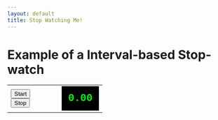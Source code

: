 ```yaml
---
layout: default
title: Stop Watching Me!
---
```

<h1>Example of a Interval-based Stop-watch</h1>
<table cellpadding="10">
<tbody><tr>
<td style="width:100px;">
<button id="start">Start</button>
<br><button id="stop">Stop</button>
</td>
<td>
<div id="_timer" style="background-color:black;color:#0F0;padding:15px;font-family:courier;font-weight:bold;font-size:23px;">0.00</div>
</td>
</tr>
</tbody></table>
<script type="text/python">
import time
from browser import document as doc
from browser.timer import request_animation_frame as raf
from browser.timer import cancel_animation_frame as caf

id = None
counter = 0

def show(o):
    doc["_timer"].innerHTML = "%.2f"%(time.time()-counter)

def animate(ev):
    global id
    counter = time.time()
    id = raf(animate)
    show()

def stop_timer(ev):
    global id
    caf(id)

doc["start"].bind("click", show)
doc["stop"].bind("click", stop_timer)
</script>
